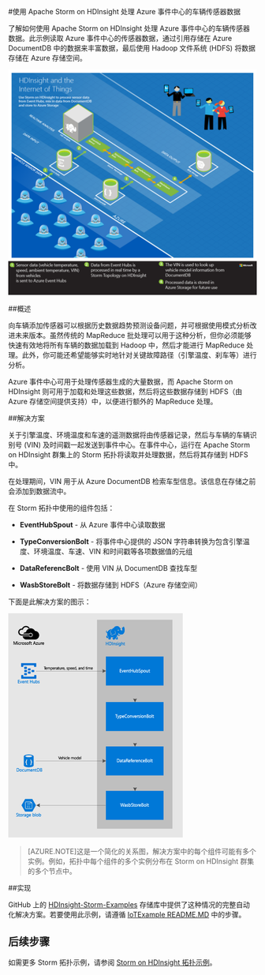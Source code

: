 <properties
 pageTitle="使用 Apache Storm on HDInsight 处理车辆传感器数据 | Windows Azure"
 description="了解如何使用 Apache Storm on HDInsight 处理事件中心的车辆传感器数据。添加 DocumentDB 提供的车型数据，然后将输出存储到存储空间。"
 services="hdinsight,documentdb,notification-hubs"
 documentationCenter=""
 authors="Blackmist"
 manager="paulettm"
 editor="cgronlun"/>

<tags
	ms.service="hdinsight"
	ms.date="11/06/2015"
	wacn.date="12/17/2015"/>

#使用 Apache Storm on HDInsight 处理 Azure 事件中心的车辆传感器数据

了解如何使用 Apache Storm on HDInsight 处理 Azure 事件中心的车辆传感器数据。此示例读取 Azure 事件中心的传感器数据，通过引用存储在 Azure DocumentDB 中的数据来丰富数据，最后使用 Hadoop 文件系统 (HDFS) 将数据存储在 Azure 存储空间。

![HDInsight 和物联网 (IoT) 体系结构关系图](./media/hdinsight-storm-iot-eventhub-documentdb/iot.png)

##概述

向车辆添加传感器可以根据历史数据趋势预测设备问题，并可根据使用模式分析改进未来版本。虽然传统的 MapReduce 批处理可以用于这种分析，但你必须能够快速有效地将所有车辆的数据加载到 Hadoop 中，然后才能进行 MapReduce 处理。此外，你可能还希望能够实时地针对关键故障路径（引擎温度、刹车等）进行分析。

Azure 事件中心可用于处理传感器生成的大量数据，而 Apache Storm on HDInsight 则可用于加载和处理这些数据，然后将这些数据存储到 HDFS（由 Azure 存储空间提供支持）中，以便进行额外的 MapReduce 处理。

##解决方案

关于引擎温度、环境温度和车速的遥测数据将由传感器记录，然后与车辆的车辆识别号 (VIN) 及时间戳一起发送到事件中心。在事件中心，运行在 Apache Storm on HDInsight 群集上的 Storm 拓扑将读取并处理数据，然后将其存储到 HDFS 中。

在处理期间，VIN 用于从 Azure DocumentDB 检索车型信息。该信息在存储之前会添加到数据流中。

在 Storm 拓扑中使用的组件包括：

* **EventHubSpout** - 从 Azure 事件中心读取数据

* **TypeConversionBolt** - 将事件中心提供的 JSON 字符串转换为包含引擎温度、环境温度、车速、VIN 和时间戳等各项数据值的元组

* **DataReferencBolt** - 使用 VIN 从 DocumentDB 查找车型

* **WasbStoreBolt** - 将数据存储到 HDFS（Azure 存储空间）

下面是此解决方案的图示：

![storm 拓扑](./media/hdinsight-storm-iot-eventhub-documentdb/iottopology.png)

> [AZURE.NOTE]这是一个简化的关系图，解决方案中的每个组件可能有多个实例。例如，拓扑中每个组件的多个实例分布在 Storm on HDInsight 群集的多个节点中。

##实现

GitHub 上的 <a href="https://github.com/hdinsight/hdinsight-storm-examples" target="_blank">HDInsight-Storm-Examples</a> 存储库中提供了这种情况的完整自动化解决方案。若要使用此示例，请遵循 [IoTExample README.MD](https://github.com/hdinsight/hdinsight-storm-examples/blob/master/IotExample/README.md) 中的步骤。

## 后续步骤

如需更多 Storm 拓扑示例，请参阅 [Storm on HDInsight 拓扑示例](/documentation/articles/hdinsight-storm-example-topology)。

<!---HONumber=Mooncake_1207_2015-->